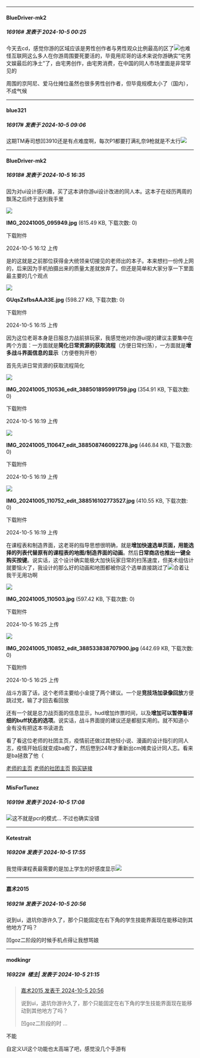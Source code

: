 ﻿
*****

####  BlueDriver-mk2  
##### 16916#       发表于 2024-10-5 00:25

今天去cd，感觉你游的区域应该是男性创作者与男性观众比例最高的区了<img src="https://static.saraba1st.com/image/smiley/face2017/043.png" referrerpolicy="no-referrer">也难怪互联网这么多人在你游周围要死要活的，毕竟用尼哥的话术来说你游确实“宅男文娱最后的净土”了，由宅男创作，由宅男消费，在中国的同人市场里面是非常罕见的

周围的京阿尼、爱马仕摊位虽然也很多男性创作者，但毕竟规模太小了（国内），不成气候


*****

####  blue321  
##### 16917#       发表于 2024-10-5 09:06

这期TM寿司想凹3910还是有点难度啊，每次P1都要打满礼奈9枪就是不太行<img src="https://static.saraba1st.com/image/smiley/face2017/068.png" referrerpolicy="no-referrer">


*****

####  BlueDriver-mk2  
##### 16918#       发表于 2024-10-5 16:35

因为对ui设计感兴趣，买了这本讲你游ui设计改进的同人本。这本子在经历两周的飘荡之后终于送到我手里

<img src="https://img.saraba1st.com/forum/202410/05/161253m0a9a7sa5py2vva3.jpg" referrerpolicy="no-referrer">

<strong>IMG_20241005_095949.jpg</strong> (615.49 KB, 下载次数: 0)

下载附件

2024-10-5 16:12 上传

是的这就是之前那位获得金大统领亲切接见的老师出的本子。本来想扫一份传上网的，后来因为手机拍摄出来的质量太差就放弃了。但还是简单和大家分享一下里面最主要的几个观点

<img src="https://img.saraba1st.com/forum/202410/05/161501t4elksawyysska0j.jpg" referrerpolicy="no-referrer">

<strong>GUqsZsfbsAAJt3E.jpg</strong> (598.27 KB, 下载次数: 0)

下载附件

2024-10-5 16:15 上传

因为这位老哥本身是日服总力战前排玩家，我感觉他对你游ui提的建议主要集中在两个方面：一方面就是<strong>简化日常资源的获取流程</strong>（方便日常扫荡），一方面就是<strong>增多战斗界面信息的显示</strong>（方便卷狗开卷）

首先先讲日常资源的获取流程简化

<img src="https://img.saraba1st.com/forum/202410/05/161947qaitdadct3pdbdea.jpg" referrerpolicy="no-referrer">

<strong>IMG_20241005_110536_edit_388501895991759.jpg</strong> (354.91 KB, 下载次数: 0)

下载附件

2024-10-5 16:19 上传

<img src="https://img.saraba1st.com/forum/202410/05/161953uystn2l0nywcdaja.jpg" referrerpolicy="no-referrer">

<strong>IMG_20241005_110647_edit_388508746092278.jpg</strong> (446.84 KB, 下载次数: 0)

下载附件

2024-10-5 16:19 上传

<img src="https://img.saraba1st.com/forum/202410/05/161958q7jl7fn4fd64d4w8.jpg" referrerpolicy="no-referrer">

<strong>IMG_20241005_110752_edit_388516102773527.jpg</strong> (410.55 KB, 下载次数: 0)

下载附件

2024-10-5 16:19 上传

在课程表和制造界面，这老哥的指导思想很明确，就是<strong>增加快速选单页面，用能选择的列表代替原有的课程表的地图/制造界面的动画</strong>。然后<strong>日常商店也推出一键全购买按键</strong>。说实话，这个设计确实能极大加快玩家日常的扫荡速度，但美术组估计就要恼火了，我设计的那么好的动画和地图都被你这个选单直接跳过了<img src="https://static.saraba1st.com/image/smiley/face2017/067.png" referrerpolicy="no-referrer">合着让我干无用功啊

<img src="https://img.saraba1st.com/forum/202410/05/162524bfpf3fpxiuxijjin.jpg" referrerpolicy="no-referrer">

<strong>IMG_20241005_110503.jpg</strong> (597.42 KB, 下载次数: 0)

下载附件

2024-10-5 16:25 上传

<img src="https://img.saraba1st.com/forum/202410/05/162530dhvr99a0zva3a33a.jpg" referrerpolicy="no-referrer">

<strong>IMG_20241005_110852_edit_388533838707900.jpg</strong> (442.69 KB, 下载次数: 0)

下载附件

2024-10-5 16:25 上传

战斗方面了话，这个老师主要给小金提了两个建议。一个是<strong>竞技场加录像回放</strong>方便跳过党，输了才回去看回放

还有一个就是总力战页面的信息显示，hud增加炸票时间，以及<strong>增加可以暂停看详细的buff状态的选项</strong>。说实话，战斗界面提的建议还是都挺实用的。就不知道小金有没有把这本书读进去

看了看这位老师的社团主页，疫情前还做过其他轻小说、漫画的设计指引的同人志，疫情开始后就变成ba痴了，然后憋到24年才重新出cm摊卖设计同人志。看来是ba拯救了他（

[老师的主页](https://x.com/nonomidaisuki) [老师的社团主页](https://x.com/Studio_pero) [购买链接](https://perorist.booth.pm/items/6044170)


*****

####  MisForTunez  
##### 16919#       发表于 2024-10-5 17:08

<img src="https://static.saraba1st.com/image/smiley/face2017/037.png" referrerpolicy="no-referrer">这不就是pcr的模式…
不过也确实没错


*****

####  Ketestrait  
##### 16920#       发表于 2024-10-5 17:55

我觉得课程表最需要的是加上学生的好感度显示<img src="https://static.saraba1st.com/image/smiley/face2017/067.png" referrerpolicy="no-referrer">


*****

####  嘉术2015  
##### 16921#       发表于 2024-10-5 20:56

说到ui，退坑你游许久了，那个只能固定在右下角的学生技能界面现在能移动到其他地方了吗？

凹goz二阶段的时候手机点得让我想骂娘


*****

####  modkingr  
##### 16922#         楼主| 发表于 2024-10-5 21:15

<blockquote><a href="httphttps://bbs.saraba1st.com/2b/forum.php?mod=redirect&amp;goto=findpost&amp;pid=66382062&amp;ptid=1986197" target="_blank">嘉术2015 发表于 2024-10-5 20:56</a>

说到ui，退坑你游许久了，那个只能固定在右下角的学生技能界面现在能移动到其他地方了吗？

凹goz二阶段的时 ...</blockquote>
不能

自定义UI这个功能也太高端了吧，感觉没几个手游有

